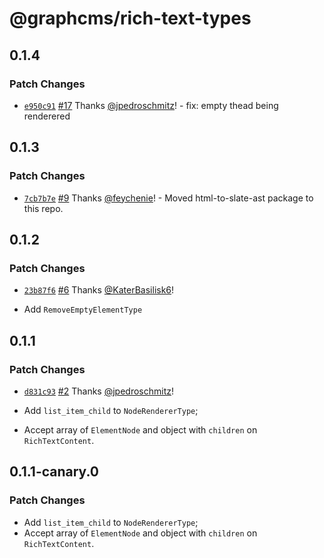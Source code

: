 # @graphcms/rich-text-types

## 0.1.4

### Patch Changes

- [`e950c91`](https://github.com/GraphCMS/rich-text/commit/e950c917befe31060c77891dd44f7722c9c93c77) [#17](https://github.com/GraphCMS/rich-text/pull/17) Thanks [@jpedroschmitz](https://github.com/jpedroschmitz)! - fix: empty thead being renderered

## 0.1.3

### Patch Changes

- [`7cb7b7e`](https://github.com/GraphCMS/rich-text-renderer/commit/7cb7b7ef78a465c54982f81c77432d001ea9645b) [#9](https://github.com/GraphCMS/rich-text-renderer/pull/9) Thanks [@feychenie](https://github.com/feychenie)! - Moved html-to-slate-ast package to this repo.

## 0.1.2

### Patch Changes

- [`23b87f6`](https://github.com/GraphCMS/rich-text-renderer/commit/23b87f6218040df283d112307c3720645a5936aa) [#6](https://github.com/GraphCMS/rich-text-renderer/pull/6) Thanks [@KaterBasilisk6](https://github.com/KaterBasilisk6)!

- Add `RemoveEmptyElementType`

## 0.1.1

### Patch Changes

- [`d831c93`](https://github.com/GraphCMS/rich-text-renderer/commit/d831c93be2f1a07aea2377e0d5842e130e104bfd) [#2](https://github.com/GraphCMS/rich-text-renderer/pull/2) Thanks [@jpedroschmitz](https://github.com/jpedroschmitz)!

- Add `list_item_child` to `NodeRendererType`;
- Accept array of `ElementNode` and object with `children` on `RichTextContent`.

## 0.1.1-canary.0

### Patch Changes

- Add `list_item_child` to `NodeRendererType`;
- Accept array of `ElementNode` and object with `children` on `RichTextContent`.

